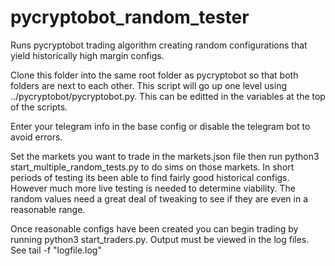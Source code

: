 # pycryptobot_random_tester
Runs pycryptobot trading algorithm creating random configurations that yield historically high margin configs.

Clone this folder into the same root folder as pycryptobot so that both folders are next to each other. This script will go up one level using ../pycryptobot/pycryptobot.py. This can be editted in the variables at the top of the scripts. 

Enter your telegram info in the base config or disable the telegram bot to avoid errors. 

Set the markets you want to trade in the markets.json file then run python3 start_multiple_random_tests.py to do sims on those markets. In short periods of testing its been able to find fairly good historical configs. However much more live testing is needed to determine viability. The random values need a great deal of tweaking to see if they are even in a reasonable range.

Once reasonable configs have been created you can begin trading by running python3 start_traders.py. Output must be viewed in the log files. See tail -f "logfile.log"